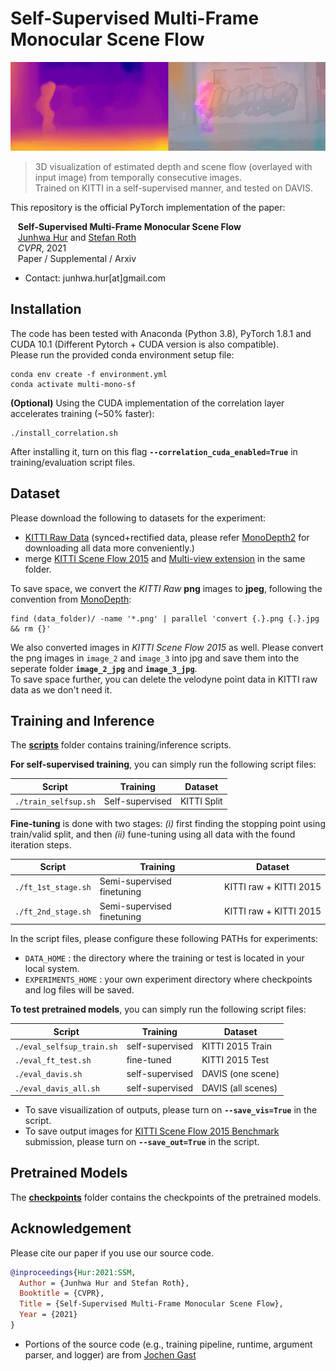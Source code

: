 # Self-Supervised Multi-Frame Monocular Scene Flow

<img src=demo/demo.gif> 

> 3D visualization of estimated depth and scene flow (overlayed with input image) from temporally consecutive images.  
> Trained on KITTI in a self-supervised manner, and tested on DAVIS.

This repository is the official PyTorch implementation of the paper:  

&nbsp;&nbsp;&nbsp;**Self-Supervised Multi-Frame Monocular Scene Flow**  
&nbsp;&nbsp;&nbsp;[Junhwa Hur](https://hurjunhwa.github.io) and [Stefan Roth](https://www.visinf.tu-darmstadt.de/visinf/team_members/sroth/sroth.en.jsp)  
&nbsp;&nbsp;&nbsp;*CVPR*, 2021  
&nbsp;&nbsp;&nbsp;Paper / Supplemental / Arxiv

- Contact: junhwa.hur[at]gmail.com

## Installation
The code has been tested with Anaconda (Python 3.8), PyTorch 1.8.1 and CUDA 10.1 (Different Pytorch + CUDA version is also compatible).  
Please run the provided conda environment setup file:

  ```Shell
  conda env create -f environment.yml
  conda activate multi-mono-sf
  ```

**(Optional)** Using the CUDA implementation of the correlation layer accelerates training (~50% faster):
  ```Shell
  ./install_correlation.sh
  ```
After installing it, turn on this flag **`--correlation_cuda_enabled=True`** in training\/evaluation script files.

## Dataset

Please download the following to datasets for the experiment:
  - [KITTI Raw Data](http://www.cvlibs.net/datasets/kitti/raw_data.php) (synced+rectified data, please refer [MonoDepth2](https://github.com/nianticlabs/monodepth2#-kitti-training-data) for downloading all data more conveniently.)
  - merge [KITTI Scene Flow 2015](http://www.cvlibs.net/datasets/kitti/eval_scene_flow.php?benchmark=flow) and [Multi-view extension](http://www.cvlibs.net/datasets/kitti/eval_scene_flow.php?benchmark=flow) in the same folder.
  
To save space, we convert the *KITTI Raw* **png** images to **jpeg**, following the convention from [MonoDepth](https://github.com/mrharicot/monodepth):
  ```
  find (data_folder)/ -name '*.png' | parallel 'convert {.}.png {.}.jpg && rm {}'
  ```   
We also converted images in *KITTI Scene Flow 2015* as well. Please convert the png images in `image_2` and `image_3` into jpg and save them into the seperate folder **`image_2_jpg`** and **`image_3_jpg`**.  
To save space further, you can delete the velodyne point data in KITTI raw data as we don't need it.

## Training and Inference

The **[scripts](scripts/)** folder contains training\/inference scripts.

**For self-supervised training**, you can simply run the following script files:

| Script                 | Training                   | Dataset                |
|------------------------|----------------------------|------------------------|
| `./train_selfsup.sh`   | Self-supervised            | KITTI Split            |


**Fine-tuning** is done with two stages: *(i)* first finding the stopping point using train\/valid split, and then *(ii)* fune-tuning using all data with the found iteration steps.  

| Script                 | Training                   | Dataset                |
|------------------------|----------------------------|------------------------|
| `./ft_1st_stage.sh`    | Semi-supervised finetuning | KITTI raw + KITTI 2015 |
| `./ft_2nd_stage.sh`    | Semi-supervised finetuning | KITTI raw + KITTI 2015 |

In the script files, please configure these following PATHs for experiments:
  - `DATA_HOME` : the directory where the training or test is located in your local system.
  - `EXPERIMENTS_HOME` : your own experiment directory where checkpoints and log files will be saved.
     
  
**To test pretrained models**, you can simply run the following script files:

| Script                    | Training        | Dataset            | 
|---------------------------|-----------------|--------------------|
| `./eval_selfsup_train.sh` | self-supervised | KITTI 2015 Train   |
| `./eval_ft_test.sh`       | fine-tuned      | KITTI 2015 Test    |
| `./eval_davis.sh`         | self-supervised | DAVIS (one scene)  |
| `./eval_davis_all.sh`     | self-supervised | DAVIS (all scenes) |

  - To save visuailization of outputs, please turn on **`--save_vis=True`** in the script.  
  - To save output images for [KITTI Scene Flow 2015 Benchmark](http://www.cvlibs.net/datasets/kitti/eval_scene_flow.php) submission,  please turn on **`--save_out=True`** in the script.  

## Pretrained Models 

The **[checkpoints](checkpoints/)** folder contains the checkpoints of the pretrained models.  


## Acknowledgement

Please cite our paper if you use our source code.  

```bibtex
@inproceedings{Hur:2021:SSM,  
  Author = {Junhwa Hur and Stefan Roth},  
  Booktitle = {CVPR},  
  Title = {Self-Supervised Multi-Frame Monocular Scene Flow},  
  Year = {2021}  
}
```

- Portions of the source code (e.g., training pipeline, runtime, argument parser, and logger) are from [Jochen Gast](https://scholar.google.com/citations?user=tmRcFacAAAAJ&hl=en)

